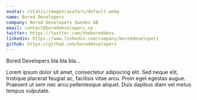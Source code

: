 ```yaml
---
avatar: /static/images/avatars/default.webp
name: Bored Developers
company: Bored Developers Sweden AB
email: contact@boreddevelopers.se
twitter: https://twitter.com/theboreddevs
linkedin: https://www.linkedin.com/company/boreddevelopers
github: https://github.com/boreddevelopers
---
```


Bored Developers bla bla bla...

Lorem ipsum dolor sit amet, consectetur adipiscing elit. Sed neque elit, tristique placerat feugiat ac, facilisis vitae arcu. Proin eget egestas augue. Praesent ut sem nec arcu pellentesque aliquet. Duis dapibus diam vel metus tempus vulputate.
